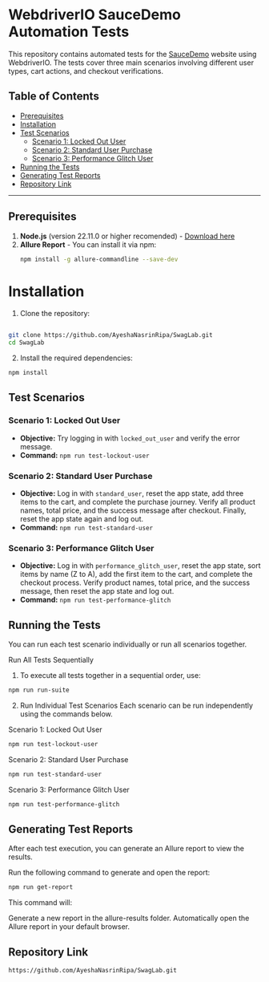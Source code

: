 # WebdriverIO SauceDemo Automation Tests

This repository contains automated tests for the [SauceDemo](https://www.saucedemo.com/) website using WebdriverIO. The tests cover three main scenarios involving different user types, cart actions, and checkout verifications.

## Table of Contents
- [Prerequisites](#prerequisites)
- [Installation](#installation)
- [Test Scenarios](#test-scenarios)
  - [Scenario 1: Locked Out User](#scenario-1-locked-out-user)
  - [Scenario 2: Standard User Purchase](#scenario-2-standard-user-purchase)
  - [Scenario 3: Performance Glitch User](#scenario-3-performance-glitch-user)
- [Running the Tests](#running-the-tests)
- [Generating Test Reports](#generating-test-reports)
- [Repository Link](#repository-link)

---
## Prerequisites

1. **Node.js** (version 22.11.0 or higher recomended) - [Download here](https://nodejs.org/)
2. **Allure Report** - You can install it via npm:
   ```bash
   npm install -g allure-commandline --save-dev

# Installation
1. Clone the repository:

```bash

git clone https://github.com/AyeshaNasrinRipa/SwagLab.git
cd SwagLab
```

2. Install the required dependencies:
```bash
npm install
```

## Test Scenarios

### Scenario 1: Locked Out User
- **Objective:** Try logging in with `locked_out_user` and verify the error message.
- **Command:** `npm run test-lockout-user`

### Scenario 2: Standard User Purchase
- **Objective:** Log in with `standard_user`, reset the app state, add three items to the cart, and complete the purchase journey. Verify all product names, total price, and the success message after checkout. Finally, reset the app state again and log out.
- **Command:** `npm run test-standard-user`

### Scenario 3: Performance Glitch User
- **Objective:** Log in with `performance_glitch_user`, reset the app state, sort items by name (Z to A), add the first item to the cart, and complete the checkout process. Verify product names, total price, and the success message, then reset the app state and log out.
- **Command:** `npm run test-performance-glitch`
## Running the Tests
You can run each test scenario individually or run all scenarios together.

Run All Tests Sequentially
1. To execute all tests together in a sequential order, use:

```bash
npm run run-suite
```
2. Run Individual Test Scenarios
Each scenario can be run independently using the commands below.

Scenario 1: Locked Out User

```bash
npm run test-lockout-user
```
Scenario 2: Standard User Purchase

```bash
npm run test-standard-user
```
Scenario 3: Performance Glitch User

```bash
npm run test-performance-glitch
```
## Generating Test Reports
After each test execution, you can generate an Allure report to view the results.

Run the following command to generate and open the report:

```bash
npm run get-report
```
This command will:

Generate a new report in the allure-results folder.
Automatically open the Allure report in your default browser.
## Repository Link
`https://github.com/AyeshaNasrinRipa/SwagLab.git` 

